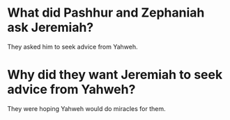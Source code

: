 # What did Pashhur and Zephaniah ask Jeremiah?

They asked him to seek advice from Yahweh.

# Why did they want Jeremiah to seek advice from Yahweh?

They were hoping Yahweh would do miracles for them.
